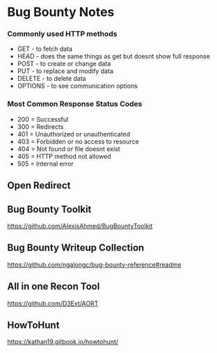 # Bug Bounty Notes

### Commonly used HTTP methods
- GET - to fetch data
- HEAD - does the same things as get but doesnt show full response
- POST - to create or change data
- PUT - to replace and modify data
- DELETE - to delete data
- OPTIONS - to see communication options

### Most Common Response Status Codes
- 200 = Successful
- 300 = Redirects
- 401 = Unauthorized or unauthenticated
- 403 = Forbidden or no access to resource
- 404 = Not found or file doesnt exist
- 405 = HTTP method not allowed
- 505 = Internal error

## Open Redirect

## Bug Bounty Toolkit

https://github.com/AlexisAhmed/BugBountyToolkit

## Bug Bounty Writeup Collection
https://github.com/ngalongc/bug-bounty-reference#readme

## All in one Recon Tool
https://github.com/D3Ext/AORT

## HowToHunt
https://kathan19.gitbook.io/howtohunt/
